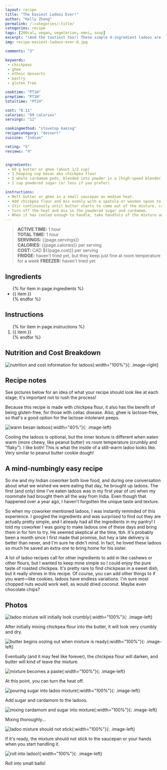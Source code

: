 ```yaml
---
layout: recipe
title: "The Easiest Ladoos Ever!"
author: "Kelly Zhang"
permalink: /:categories/:title/
categories: recipe
tags: [200cal, vegan, vegetarian, omni, soup]
excerpt: "(And the tastiest too!) These simple 4-ingredient ladoos are so creamy and delicious I couldn't stop eating them even before they cooled down. My coworkers loved them."
img: recipe-easiest-ladoos-ever-8.jpg

comments: "3"

keywords:
 - chickpeas
 - ghee
 - ethnic desserts
 - pastry
 - gluten free

cooktime: "PT1H"
preptime: "PT1H"
totaltime: "PT1H"

cost: "0.11"
calories: "99 calories"
servings: "12"

cookingmethod: "stovetop baking"
recipecategory: "dessert"
cuisine: "Indian"

rating: "5"
reviews: "4"


ingredients:
 - 60 g butter or ghee (about 1/2 cup)
 - 1 heaping cup besan aka chickpea flour
 - 5 whole cardamom pods, blended into powder in a [high-speed blender](https://amzn.to/2FrvF89), or 1/4 tsp cardamom powder
 - 1 cup powdered sugar (or less if you prefer)

instructions:
 - Melt butter or ghee in a small saucepan on medium heat.
 - Add chickpea flour and mix evenly with a spatula or wooden spoon to form a crumbly mixture.
 - Stir continuously until butter starts to come out of the mixture, creating a paste that resembles thick peanut butter. (You may want to turn heat to medium-low at this point, so you can be lazier and stir less often while reducing the chance of burning  it.) This step takes a looong time so don't get impatient or give up hope! Your first sign that the mixture is almost there is when it starts getting darker in places.
 - Turn off the heat and mix in the powdered sugar and cardamom.
 - When it has cooled enough to handle, take handfuls of the mixture and roll with your palms into ping pong-sized balls. Place on a piece of plastic wrap or parchment paper and let it cool before enjoying (optional).
---
```


> **ACTIVE TIME:** 1 hour  
> **TOTAL TIME:** 1 hour  
> **SERVINGS:** {{page.servings}}  
> **CALORIES:** {{page.calories}} per serving  
> **COST:** CAD ${{page.cost}} per serving  
> **FRIDGE:** haven't tried yet, but they keep just fine at room temperature for a week
> **FREEZER:** haven't tried yet

## Ingredients

<ul>
  {% for item in page.ingredients %}
    <li>{{ item }}</li>
  {% endfor %}
</ul>

## Instructions

<ol>
  {% for item in page.instructions %}
    <li>{{ item }}</li>
  {% endfor %}
</ol>


## Nutrition and Cost Breakdown

![nutrition and cost information for ladoos](/food/images/recipe-easiest-ladoos-ever-nutrition.jpg){:width="100%"}{: .image-right}

## Recipe notes

See pictures below for an idea of what your recipe should look like at each stage; it's important not to rush the process!

Because this recipe is made with chickpea flour, it also has the benefit of being gluten-free, for those with celiac disease. Also, ghee is lactose-free, so that's a good option for the lactose-intolerant peeps.

![warm besan ladoos](/food/images/recipe-easiest-ladoos-ever.jpg){:width="40%"}{: .image-left}

Cooling the ladoos is optional, but the inner texture is different when eaten warm (more chewy, like peanut butter) vs room temperature (crumbly and "flaky"). I like both! This is what the inside of a still-warm ladoo looks like. Very similar to peanut butter cookie dough!

## A mind-numbingly easy recipe

So me and my Indian coworker both love food, and during one conversation about what we wished we were eating that day, he brought up ladoos. The first (and only) time I've eaten ladoos was in my first year of uni when my roommate had brought them all the way from India. Even though that happened over a year ago, I haven't forgotten the unique taste and texture.

So when my coworker mentioned ladoos, I was instantly reminded of this experience. I googled the ingredients and was surprised to find out they are actually pretty simple, and I already had all the ingredients in my pantry! I told my coworker I was going to make ladoos one of these days and bring them in for him to try. He seemed skeptical at the time, tbh. It's probably been a month since I first made that promise, but hey a late delivery is better than never, and I'm sure he didn't mind. In fact, he loved these ladoos so much he saved an extra one to bring home for his sister.

A lot of ladoo recipes call for other ingredients to add in like cashews or other flours, but I wanted to keep mine simple so I could enjoy the pure taste of roasted chickpea. It's pretty rare to find chickpeas in a sweet dish, but it really shines in this recipe. Of course, you can add other things to if you want—like cookies, ladoos have endless variations. I'm sure most chopped nuts would work well, as would dried coconut. Maybe even chocolate chips?

## Photos

![ladoo mixture will initially look crumbly](/food/images/recipe-easiest-ladoos-ever-1.jpg){:width="100%"}{: .image-left}

After initially mixing chickpea flour into the butter, it will look very crumbly and dry.

![butter begins oozing out when mixture is ready](/food/images/recipe-easiest-ladoos-ever-2.jpg){:width="100%"}{: .image-left}

Eventually (and it may feel like forever), the chickpea flour will darken, and butter will kind of leave the mixture.

![mixture becomes a paste](/food/images/recipe-easiest-ladoos-ever-3.jpg){:width="100%"}{: .image-left}

At this point, you can turn the heat off.

![pouring sugar into ladoo mixture](/food/images/recipe-easiest-ladoos-ever-4.jpg){:width="100%"}{: .image-left}

Add sugar and cardamom to the ladoos.

![mixing cardamom and sugar into mixture](/food/images/recipe-easiest-ladoos-ever-5.jpg){:width="100%"}{: .image-left}

Mixing thoroughly...

![ladoo mixture should not stick](/food/images/recipe-easiest-ladoos-ever-6.jpg){:width="100%"}{: .image-left}

If it's ready, the mixture should not stick to the saucepan or your hands when you start handling it.

![roll into ladoo!](/food/images/recipe-easiest-ladoos-ever-7.jpg){:width="100%"}{: .image-left}

Roll into small balls!
